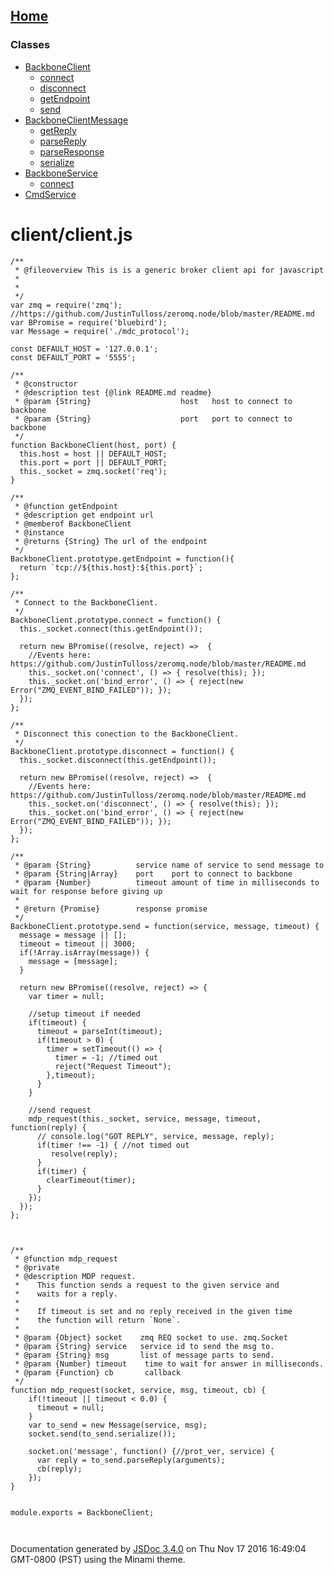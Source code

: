 [Home](index.md)
------------------

### Classes

-   [BackboneClient](BackboneClient.md)
    -   [connect](BackboneClient.md#connect)
    -   [disconnect](BackboneClient.md#disconnect)
    -   [getEndpoint](BackboneClient.md#getEndpoint)
    -   [send](BackboneClient.md#send)
-   [BackboneClientMessage](BackboneClientMessage.md)
    -   [getReply](BackboneClientMessage.md#getReply)
    -   [parseReply](BackboneClientMessage.md#parseReply)
    -   [parseResponse](BackboneClientMessage.md#parseResponse)
    -   [serialize](BackboneClientMessage.md#serialize)
-   [BackboneService](BackboneService.md)
    -   [connect](BackboneService.md#connect)
-   [CmdService](CmdService.md)

client/client.js
================

``` prettyprint
/**
 * @fileoverview This is is a generic broker client api for javascript
 * 
 * 
 */
var zmq = require('zmq'); //https://github.com/JustinTulloss/zeromq.node/blob/master/README.md
var BPromise = require('bluebird');
var Message = require('./mdc_protocol');

const DEFAULT_HOST = '127.0.0.1';
const DEFAULT_PORT = '5555';

/**
 * @constructor
 * @description test {@link README.md readme}
 * @param {String}                    host   host to connect to backbone
 * @param {String}                    port   port to connect to backbone
 */  
function BackboneClient(host, port) {
  this.host = host || DEFAULT_HOST;
  this.port = port || DEFAULT_PORT;
  this._socket = zmq.socket('req');
}

/**
 * @function getEndpoint
 * @description get endpoint url
 * @memberof BackboneClient
 * @instance
 * @returns {String} The url of the endpoint
 */
BackboneClient.prototype.getEndpoint = function(){
  return `tcp://${this.host}:${this.port}`;
};

/**
 * Connect to the BackboneClient.
 */
BackboneClient.prototype.connect = function() {
  this._socket.connect(this.getEndpoint());
  
  return new BPromise((resolve, reject) =>  {
    //Events here: https://github.com/JustinTulloss/zeromq.node/blob/master/README.md
    this._socket.on('connect', () => { resolve(this); });
    this._socket.on('bind_error', () => { reject(new Error("ZMQ_EVENT_BIND_FAILED")); });
  });
};

/**
 * Disconnect this conection to the BackboneClient.
 */
BackboneClient.prototype.disconnect = function() {
  this._socket.disconnect(this.getEndpoint()); 
  
  return new BPromise((resolve, reject) =>  {
    //Events here: https://github.com/JustinTulloss/zeromq.node/blob/master/README.md
    this._socket.on('disconnect', () => { resolve(this); });
    this._socket.on('bind_error', () => { reject(new Error("ZMQ_EVENT_BIND_FAILED")); });
  });
};

/**
 * @param {String}          service name of service to send message to 
 * @param {String|Array}    port    port to connect to backbone
 * @param {Number}          timeout amount of time in milliseconds to wait for response before giving up
 *
 * @return {Promise}        response promise
 */  
BackboneClient.prototype.send = function(service, message, timeout) {
  message = message || [];
  timeout = timeout || 3000;
  if(!Array.isArray(message)) {
    message = [message];
  }
  
  return new BPromise((resolve, reject) => {
    var timer = null;
    
    //setup timeout if needed
    if(timeout) {
      timeout = parseInt(timeout);
      if(timeout > 0) {
        timer = setTimeout(() => {
          timer = -1; //timed out
          reject("Request Timeout");
        },timeout);            
      }      
    }
    
    //send request
    mdp_request(this._socket, service, message, timeout, function(reply) {
      // console.log("GOT REPLY", service, message, reply);
      if(timer !== -1) { //not timed out 
         resolve(reply); 
      }
      if(timer) {
        clearTimeout(timer);
      }
    });
  });  
};



/**
 * @function mdp_request
 * @private
 * @description MDP request.
 *    This function sends a request to the given service and
 *    waits for a reply.
 *
 *    If timeout is set and no reply received in the given time
 *    the function will return `None`.
 *
 * @param {Object} socket    zmq REQ socket to use. zmq.Socket
 * @param {String} service   service id to send the msg to.
 * @param {String} msg       list of message parts to send.
 * @param {Number} timeout    time to wait for answer in milliseconds.
 * @param {Function} cb       callback
 */
function mdp_request(socket, service, msg, timeout, cb) {
    if(!timeout || timeout < 0.0) {
      timeout = null;
    }            
    var to_send = new Message(service, msg);
    socket.send(to_send.serialize());

    socket.on('message', function() {//prot_ver, service) {
      var reply = to_send.parseReply(arguments);
      cb(reply);
    });
}


module.exports = BackboneClient;



```

Documentation generated by [JSDoc 3.4.0](https://github.com/jsdoc3/jsdoc) on Thu Nov 17 2016 16:49:04 GMT-0800 (PST) using the Minami theme.
